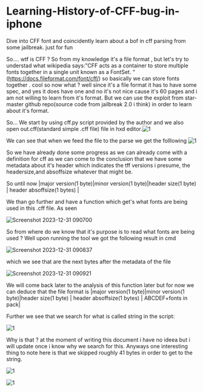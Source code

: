 # Learning-History-of-CFF-bug-in-iphone
Dive into CFF font and coincidently learn about a bof in cff parsing from some jailbreak. just for fun


So.... wtf is CFF ? So from my knowledge it's a file format , but let's try to understad what wikipedia says:"CFF acts as a container to store multiple fonts together in a single unit known as a FontSet. "(https://docs.fileformat.com/font/cff/) so basically we can store fonts together . cool so now what ? well since it's a file format it has to have some spec, and yes it does have one and no it's not nice cause it's 60 pages and i am not willing to learn from it's format. But we can use the exploit from star-master github repo(source code from jailbreak 2.0 i think) in order to learn about it's format.

So... We start by using cff.py script provided by the author and we also open out.cff(standard simple .cff file) file in hxd editor.![1](https://github.com/SpiralBL0CK/Learning-History-of-CFF-bug-in-iphone/assets/25670930/713e5655-1f55-4280-a439-e53a5de09d64) 

We can see that when we feed the file to the parse we get the folllowing
![1](https://github.com/SpiralBL0CK/Learning-History-of-CFF-bug-in-iphone/assets/25670930/29521729-462b-42a5-9ba9-f07381011c04)

So we have already done some progress as we can already come with a definition for cff as we can come to the conclusion that we have some metadata about it's header which indicates the tff versions i presume, the headersize,and absoffsize whatever that might be.

So until now 
|major version(1 byte)|minor version(1 byte)|header size(1 byte) | header absoffsize(1 bytes) |

We than go further and have a function which get's what fonts are being used in this .cff file. As seen

![Screenshot 2023-12-31 090700](https://github.com/SpiralBL0CK/Learning-History-of-CFF-bug-in-iphone/assets/25670930/7a30480c-f4c5-4b6c-8d77-d125a1fa6155)

So from where do we know that it's purpose is to read what fonts are being used ? Well upon running the tool we got the following result in cmd

![Screenshot 2023-12-31 090837](https://github.com/SpiralBL0CK/Learning-History-of-CFF-bug-in-iphone/assets/25670930/b18f2ba8-f87e-4705-8886-3b6d6ebde683)

which we see that are the next bytes after the metadata of the file

![Screenshot 2023-12-31 090921](https://github.com/SpiralBL0CK/Learning-History-of-CFF-bug-in-iphone/assets/25670930/a162524f-79d0-4160-8b4c-f38870d56248)

We will come back later to the analysis of this function later but for now we can deduce that the file format is
|major version(1 byte)|minor version(1 byte)|header size(1 byte) | header absoffsize(1 bytes) | ABCDEF+fonts in pack|

Further we see that we search for what is called string in the script:

![1](https://github.com/SpiralBL0CK/Learning-History-of-CFF-bug-in-iphone/assets/25670930/469a7826-f09d-40e0-9dc5-c72e3b7ebb79)

Why is that ? at the moment of writing this document i have no ideea but i will update once i know why we search for this. Anyways one interesting thing to note here is that we skipped roughly 41 bytes in order to get to the string.

![1](https://github.com/SpiralBL0CK/Learning-History-of-CFF-bug-in-iphone/assets/25670930/79b606ab-c340-44c7-aae6-e504ed205af3)

![1](https://github.com/SpiralBL0CK/Learning-History-of-CFF-bug-in-iphone/assets/25670930/6833be3b-a1ed-415a-ba4c-4fea1b28808b)



